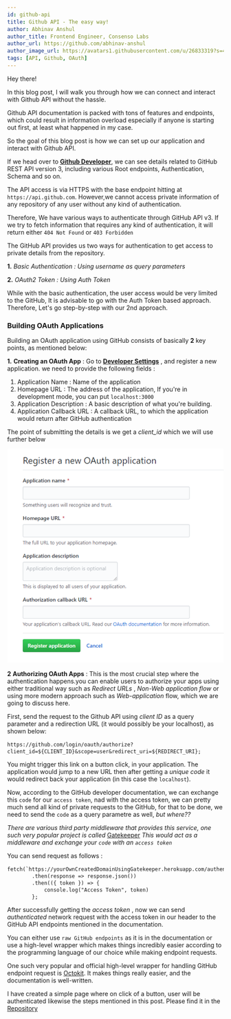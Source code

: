```yaml
---
id: github-api
title: Github API - The easy way!
author: Abhinav Anshul
author_title: Frontend Engineer, Consenso Labs
author_url: https://github.com/abhinav-anshul
author_image_url: https://avatars1.githubusercontent.com/u/26833319?s=460&v=4
tags: [API, Github, OAuth]
---
```


Hey there!

In this blog post, I will walk you through how we can connect and interact with Github API without the hassle.

<!--truncate-->

Github API documentation is packed with tons of features and endpoints, which could result in information overload especially if anyone is starting out first, at least what happened in my case.

So the goal of this blog post is how we can set up our application and interact with Github API.

If we head over to [**Github Developer**](https://developer.github.com/v3/), we can see details related to GitHub REST API version 3, including various Root endpoints, Authentication, Schema and so on.

The API access is via HTTPS with the base endpoint hitting at `https://api.github.com`. However,we cannot access private information of any repository of any user without any kind of authentication.

Therefore, We have various ways to authenticate through GitHub API v3. If we try to fetch information that requires any kind of authentication, it will return either `404 Not Found` or `403 Forbidden`

The GitHub API provides us two ways for authentication to get access to private details from the repository.

**1.** _Basic Authentication : Using username as query parameters_

**2.** _OAuth2 Token : Using Auth Token_

While with the basic authentication, the user access would be very limited to the GitHub, It is advisable to go with the Auth Token based approach.
Therefore, Let's go step-by-step with our 2nd approach.

### Building OAuth Applications

Building an OAuth application using GitHub consists of basically **2** key points, as mentioned below:

**1.** **Creating an OAuth App** : Go to [**Developer Settings**](https://github.com/settings/developers) , and register a new application.
we need to provide the following fields :

1. Application Name : Name of the application
2. Homepage URL : The address of the application, If you're in development mode, you can put `localhost:3000`
3. Application Description : A basic description of what you're building.
4. Application Callback URL : A callback URL, to which the application would return after GitHub authentication

The point of submitting the details is we get a _client_id_ which we will use further below

![oauth](/img/oauth.PNG)

**2** **Authorizing OAuth Apps** : This is the most crucial step where the authentication happens.you can enable users to authorize your apps using either traditional way such as _Redirect URLs_ , _Non-Web application flow_ or using more modern approach such as _Web-application_ flow, which we are going to discuss here.

First, send the request to the Github API using _client ID_ as a query parameter and a redirection URL (it would possibly be your localhost), as shown below:

```
https://github.com/login/oauth/authorize?client_id=${CLIENT_ID}&scope=user&redirect_uri=${REDIRECT_URI};
```

You might trigger this link on a button click, in your application. The application would jump to a new URL then after getting a _unique code_ it would redirect back your application (in this case the `localhost`).

Now, according to the GitHub developer documentation, we can exchange this `code` for our `access token`, nad with the access token, we can pretty much send all kind of private requests to the GitHub, for that to be done, we need to send the `code` as a query parametre as well, _but where??_

_There are various third party middleware that provides this service, one such very popular project is called_ [Gatekeeper](https://github.com/prose/gatekeeper) _This would act as a middleware and exchange your `code` with an `access token`_

You can send request as follows :

```
fetch(`https://yourOwnCreatedDomainUsingGatekeeper.herokuapp.com/authenticate/${code}`)
        .then(response => response.json())
        .then(({ token }) => {
            console.log("Access Token", token)
        };
```

After successfully getting the _access token_ , now we can send _authenticated_ network request with the access token in our header to the GitHub API endpoints mentioned in the documentation.

You can either use `raw GitHub endpoints` as it is in the documentation or use a high-level wrapper which makes things incredibly easier according to the programming language of our choice while making endpoint requests.

One such very popular and official high-level wrapper for handling GitHub endpoint request is [Octokit](https://github.com/octokit). It makes things really easier, and the documentation is well-written.

I have created a simple page where on click of a button, user will be authenticated likewise the steps mentioned in this post.
Please find it in the [Repository](https://github.com/abhinav-anshul/Github-Auth)
